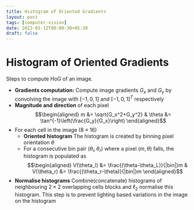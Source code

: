 ```yaml
---
title: Histogram of Oriented Gradients
layout: post
tags: [computer-vision]
date: 2022-03-12T00:00:30+05:30
draft: false
---
```


# Histogram of Oriented Gradients

Steps to compute HoG of an image.
- **Gradients computation:** Compute image gradients $G_x$ and $G_y$ by convolving the image with $[−1,0,1]$  and $[−1,0,1]^{T}$ respectively
- **Magnitude and direction** of each pixel 
$$\begin{aligned}
    m &= \sqrt{G_x^2+G_y^2}
    &
    \theta &=  \tan^{-1}\left(\frac{G_y}{G_x}\right)
\end{aligned}$$
-  For each cell in the image ($8 \times 16$)
	- **Oriented histogram** The histogram is created by binning pixel orientation $\theta$ 
    - For a consecutive bin pair $(\theta_l,\theta_r)$ where a pixel $(m,\theta)$ falls, the histogram is populated as
    $$\begin{aligned}
    V(\theta_l) &= \frac{(\theta-\theta_L)}{|bin|}m
    &
    V(\theta_r) &= \frac{(\theta_r-\theta)}{|bin|}m
        \end{aligned}$$
- **Normalise histograms**
Combine(concatenate) histograms of neighbouring $2 \times 2$ overlapping cells blocks and $\ell_2$ normalise this histogram. This step is to prevent lighting based variations in the image on the histogram 
